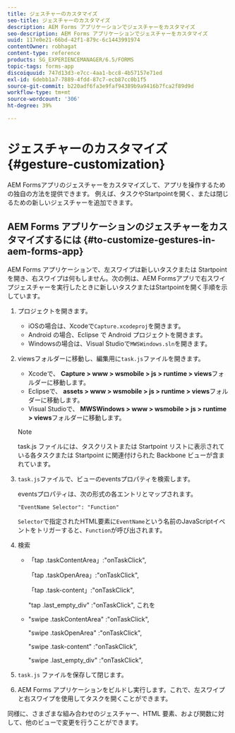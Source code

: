 ```yaml
---
title: ジェスチャーのカスタマイズ
seo-title: ジェスチャーのカスタマイズ
description: AEM Forms アプリケーションでジェスチャーをカスタマイズ
seo-description: AEM Forms アプリケーションでジェスチャーをカスタマイズ
uuid: 117e0e21-66bd-42f1-879c-6c1443991974
contentOwner: robhagat
content-type: reference
products: SG_EXPERIENCEMANAGER/6.5/FORMS
topic-tags: forms-app
discoiquuid: 747d13d3-e7cc-4aa1-bcc8-4b57157e71ed
exl-id: 6debb1a7-7889-4fdd-87c7-ecb87cc0b1f5
source-git-commit: b220adf6fa3e9faf94389b9a9416b7fca2f89d9d
workflow-type: tm+mt
source-wordcount: '306'
ht-degree: 39%

---
```


# ジェスチャーのカスタマイズ {#gesture-customization}

AEM Formsアプリのジェスチャーをカスタマイズして、アプリを操作するための独自の方法を提供できます。 例えば、タスクやStartpointを開く、または閉じるための新しいジェスチャーを追加できます。

## AEM Forms アプリケーションのジェスチャーをカスタマイズするには {#to-customize-gestures-in-aem-forms-app}

AEM Forms アプリケーションで、左スワイプは新しいタスクまたは Startpoint を開き、右スワイプは何もしません。次の例は、AEM Formsアプリで右スワイプジェスチャーを実行したときに新しいタスクまたはStartpointを開く手順を示しています。

1. プロジェクトを開きます。

   * iOSの場合は、Xcodeで`Capture.xcodeproj`を開きます。
   * Android の場合、Eclipse で Android プロジェクトを開きます。
   * Windowsの場合は、Visual Studioで`MWSWindows.sln`を開きます。

1. viewsフォルダーに移動し、編集用に`task.js`ファイルを開きます。

   * Xcodeで、 **Capture > www > wsmobile > js > runtime > views**&#x200B;フォルダーに移動します。
   * Eclipseで、 **assets > www > wsmobile > js > runtime > views**&#x200B;フォルダーに移動します。
   * Visual Studioで、 **MWSWindows > www > wsmobile > js > runtime > views**&#x200B;フォルダーに移動します。

   >[!NOTE]
   >
   >task.js ファイルには、タスクリストまたは Startpoint リストに表示されている各タスクまたは Startpoint に関連付けられた Backbone ビューが含まれています。

1. `task.js`ファイルで、ビューのeventsプロパティを検索します。

   eventsプロパティは、次の形式の各エントリとマップされます。

   `"EventName Selector": "Function"`

   `Selector`で指定されたHTML要素に`EventName`という名前のJavaScriptイベントをトリガーすると、`Function`が呼び出されます。

1. 検索

   * 「tap .taskContentArea」:&quot;onTaskClick&quot;,

      「tap .taskOpenArea」:&quot;onTaskClick&quot;,

      「tap .task-content」:&quot;onTaskClick&quot;,

      &quot;tap .last_empty_div&quot; :&quot;onTaskClick&quot;,
   これを

   * &quot;swipe .taskContentArea&quot; :&quot;onTaskClick&quot;,

      &quot;swipe .taskOpenArea&quot; :&quot;onTaskClick&quot;,

      &quot;swipe .task-content&quot; :&quot;onTaskClick&quot;,

      &quot;swipe .last_empty_div&quot; :&quot;onTaskClick&quot;,


1. `task.js` ファイルを保存して閉じます。
1. AEM Forms アプリケーションをビルドし実行します。これで、左スワイプと右スワイプを使用してタスクを開くことができます。

同様に、さまざまな組み合わせのジェスチャー、HTML 要素、および関数に対して、他のビューで変更を行うことができます。
